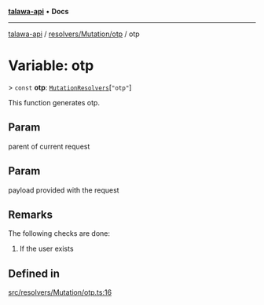 [**talawa-api**](../../../../README.md) • **Docs**

***

[talawa-api](../../../../modules.md) / [resolvers/Mutation/otp](../README.md) / otp

# Variable: otp

\> `const` **otp**: [`MutationResolvers`](../../../../types/generatedGraphQLTypes/type-aliases/MutationResolvers.md)\[`"otp"`\]

This function generates otp.

## Param

parent of current request

## Param

payload provided with the request

## Remarks

The following checks are done:
1. If the user exists

## Defined in

[src/resolvers/Mutation/otp.ts:16](https://github.com/PalisadoesFoundation/talawa-api/blob/67d017fd9312183a6b2bae1b160bc814f56ab5c2/src/resolvers/Mutation/otp.ts#L16)

